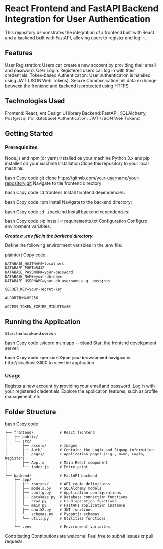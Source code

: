 # React Frontend and FastAPI Backend Integration for User Authentication

This repository demonstrates the integration of a frontend built with React and a backend built with FastAPI, allowing users to register and log in.

## Features

User Registration: Users can create a new account by providing their email and password.
User Login: Registered users can log in with their credentials.
Token-based Authentication: User authentication is handled using JWT (JSON Web Tokens).
Secure Communication: All data exchange between the frontend and backend is protected using HTTPS.

## Technologies Used
Frontend: React, Ant Design UI library
Backend: FastAPI, SQLAlchemy, Postgresql (for database)
Authentication: JWT (JSON Web Tokens)

## Getting Started
### Prerequisites
Node.js and npm (or yarn) installed on your machine
Python 3.x and pip installed on your machine
Installation
Clone this repository to your local machine:

bash
Copy code
git clone https://github.com/your-username/your-repository.git
Navigate to the frontend directory:

bash
Copy code
cd frontend
Install frontend dependencies:

bash
Copy code
npm install
Navigate to the backend directory:

bash
Copy code
cd ../backend
Install backend dependencies:

bash
Copy code
pip install -r requirements.txt
Configuration
Configure environment variables:

***Create a .env file in the backend directory.***

Define the following environment variables in the .env file:

plaintext
Copy code
```
DATABASE_HOSTNAME=localhost
DATABASE_PORT=5432
DATABASE_PASSWORD=your-password
DATABASE_NAME=your-db-name
DATABASE_USERNAME=your-db-username e.g. postgres

SECRET_KEY=your-secret-key

ALGORITHM=HS256

ACCESS_TOKEN_EXPIRE_MINUTES=30
```

## Running the Application
Start the backend server:

bash
Copy code
uvicorn main:app --reload
Start the frontend development server:

bash
Copy code
npm start
Open your browser and navigate to http://localhost:3000 to view the application.

### Usage
Register a new account by providing your email and password.
Log in with your registered credentials.
Explore the application features, such as profile management, etc.

## Folder Structure
bash
Copy code
```
├── frontend/            # React frontend
│   ├── public/
│   └── src/
│       ├── assets/      # Images
|       |── Auth/        # Contains the Login and Signup information
│       ├── pages/       # Application pages (e.g., Home, Login, Register)
│       ├── App.js       # Main React component
│       └── index.js     # Entry point
│
└── backend/             # FastAPI backend
    ├── app/
    │   ├── routers/     # API route definitions
    │   ├── models.py    # SQLAlchemy models
    │   ├── config.py    # Application configurations
    │   ├── database.py  # Database connection functions
    │   ├── crud.py      # Crud operation functions
    │   └── main.py      # FastAPI application instance
    │   ├── oauth2.py    # JWT functions
    │   └── schemas.py   # Pydantic schemas
    │   └── utils.py     # Utilities functions
    │
    └── .env             # Environment variables
```
Contributing
Contributions are welcome! Feel free to submit issues or pull requests.
